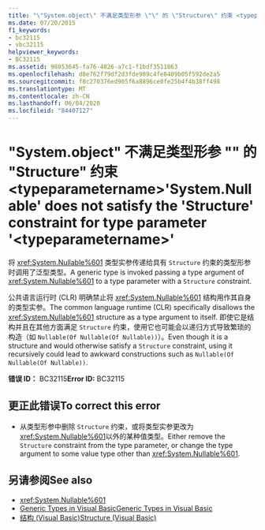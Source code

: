 ```yaml
---
title: "\"System.object\" 不满足类型形参 \"\" 的 \"Structure\" 约束 <typeparametername>"
ms.date: 07/20/2015
f1_keywords:
- bc32115
- vbc32115
helpviewer_keywords:
- BC32115
ms.assetid: 98053645-fa76-4826-a7c1-f1bdf3511863
ms.openlocfilehash: d8e762f79df2d3fde989c4fe8409b05f592de2a5
ms.sourcegitcommit: f8c270376ed905f6a8896ce0fe25b4f4b38ff498
ms.translationtype: MT
ms.contentlocale: zh-CN
ms.lasthandoff: 06/04/2020
ms.locfileid: "84407127"
---
```

# <a name="systemnullable-does-not-satisfy-the-structure-constraint-for-type-parameter-typeparametername"></a><span data-ttu-id="85146-102">"System.object" 不满足类型形参 "" 的 "Structure" 约束 \<typeparametername></span><span class="sxs-lookup"><span data-stu-id="85146-102">'System.Nullable' does not satisfy the 'Structure' constraint for type parameter '\<typeparametername>'</span></span>
<span data-ttu-id="85146-103">将 <xref:System.Nullable%601> 类型实参传递给具有 `Structure` 约束的类型形参时调用了泛型类型。</span><span class="sxs-lookup"><span data-stu-id="85146-103">A generic type is invoked passing a type argument of <xref:System.Nullable%601> to a type parameter with a `Structure` constraint.</span></span>  
  
 <span data-ttu-id="85146-104">公共语言运行时 (CLR) 明确禁止将 <xref:System.Nullable%601> 结构用作其自身的类型实参。</span><span class="sxs-lookup"><span data-stu-id="85146-104">The common language runtime (CLR) specifically disallows the <xref:System.Nullable%601> structure as a type argument to itself.</span></span> <span data-ttu-id="85146-105">即使它是结构并且在其他方面满足 `Structure` 约束，使用它也可能会以递归方式导致繁琐的构造（如 `Nullable(Of Nullable(Of Nullable))`）。</span><span class="sxs-lookup"><span data-stu-id="85146-105">Even though it is a structure and would otherwise satisfy a `Structure` constraint, using it recursively could lead to awkward constructions such as `Nullable(Of Nullable(Of Nullable))`.</span></span>  
  
 <span data-ttu-id="85146-106">**错误 ID：** BC32115</span><span class="sxs-lookup"><span data-stu-id="85146-106">**Error ID:** BC32115</span></span>  
  
## <a name="to-correct-this-error"></a><span data-ttu-id="85146-107">更正此错误</span><span class="sxs-lookup"><span data-stu-id="85146-107">To correct this error</span></span>  
  
- <span data-ttu-id="85146-108">从类型形参中删除 `Structure` 约束，或将类型实参更改为 <xref:System.Nullable%601>以外的某种值类型。</span><span class="sxs-lookup"><span data-stu-id="85146-108">Either remove the `Structure` constraint from the type parameter, or change the type argument to some value type other than <xref:System.Nullable%601>.</span></span>  
  
## <a name="see-also"></a><span data-ttu-id="85146-109">另请参阅</span><span class="sxs-lookup"><span data-stu-id="85146-109">See also</span></span>

- <xref:System.Nullable%601>
- [<span data-ttu-id="85146-110">Generic Types in Visual Basic</span><span class="sxs-lookup"><span data-stu-id="85146-110">Generic Types in Visual Basic</span></span>](../programming-guide/language-features/data-types/generic-types.md)
- [<span data-ttu-id="85146-111">结构 (Visual Basic)</span><span class="sxs-lookup"><span data-stu-id="85146-111">Structure (Visual Basic)</span></span>](../language-reference/statements/structure-statement.md)
